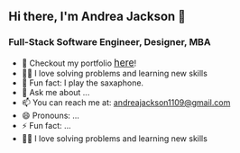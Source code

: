 ## Hi there, I'm Andrea Jackson 👋
### Full-Stack Software Engineer, Designer, MBA

<!-- - 🔭 I’m currently working on ...
- 🌱 I’m currently learning ...
- 👯 I’m looking to collaborate on ...
- 🤔 I’m looking for help with ... -->

- 💾 Checkout my portfolio [<span style="font-size:larger;">here</span>](https://andreagjackson.com/)!
- 🤹‍♀️ I love solving problems and learning new skills
- 🎷 Fun fact: I play the saxaphone.
- 💬 Ask me about ...
- 📫 You can reach me at: [andreajackson1109@gmail.com](mailto:andreajackson1109@gmail.com)
- 😄 Pronouns: ...
- ⚡ Fun fact: ...
- 🤹‍♀️ I love solving problems and learning new skills
